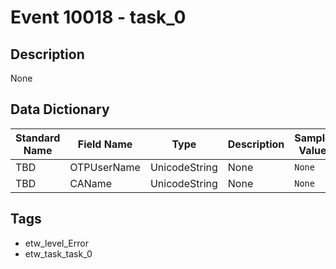 # Event 10018 - task_0

## Description
None

## Data Dictionary
|Standard Name|Field Name|Type|Description|Sample Value|
|---|---|---|---|---|
|TBD|OTPUserName|UnicodeString|None|`None`|
|TBD|CAName|UnicodeString|None|`None`|

## Tags
* etw_level_Error
* etw_task_task_0